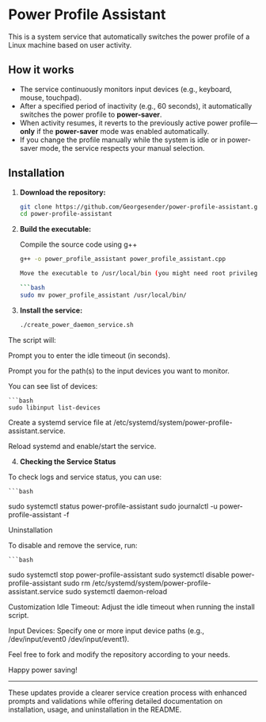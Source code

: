 # Power Profile Assistant

This is a system service that automatically switches the power profile of a Linux machine based on user activity.

## How it works

- The service continuously monitors input devices (e.g., keyboard, mouse, touchpad).
- After a specified period of inactivity (e.g., 60 seconds), it automatically switches the power profile to **power-saver**.
- When activity resumes, it reverts to the previously active power profile—**only** if the **power-saver** mode was enabled automatically.
- If you change the profile manually while the system is idle or in power-saver mode, the service respects your manual selection.

## Installation

1. **Download the repository:**

   ```bash
   git clone https://github.com/Georgesender/power-profile-assistant.git
   cd power-profile-assistant

2. **Build the executable:**
    
    Compile the source code using g++
    
    ```bash
    g++ -o power_profile_assistant power_profile_assistant.cpp

    Move the executable to /usr/local/bin (you might need root privileges)

    ```bash
    sudo mv power_profile_assistant /usr/local/bin/

3. **Install the service:**
    
    ```bash
    ./create_power_daemon_service.sh
The script will:

Prompt you to enter the idle timeout (in seconds).

Prompt you for the path(s) to the input devices you want to monitor.

You can see list of devices:

    ```bash
    sudo libinput list-devices

Create a systemd service file at /etc/systemd/system/power-profile-assistant.service.

Reload systemd and enable/start the service.

4. **Checking the Service Status**

To check logs and service status, you can use:

    ```bash
sudo systemctl status power-profile-assistant
sudo journalctl -u power-profile-assistant -f

Uninstallation

To disable and remove the service, run:

    ```bash
sudo systemctl stop power-profile-assistant
sudo systemctl disable power-profile-assistant
sudo rm /etc/systemd/system/power-profile-assistant.service
sudo systemctl daemon-reload

Customization
Idle Timeout: Adjust the idle timeout when running the install script.

Input Devices: Specify one or more input device paths (e.g., /dev/input/event0 /dev/input/event1).

Feel free to fork and modify the repository according to your needs.

Happy power saving!


---

These updates provide a clearer service creation process with enhanced prompts and validations while offering detailed documentation on installation, usage, and uninstallation in the README.
